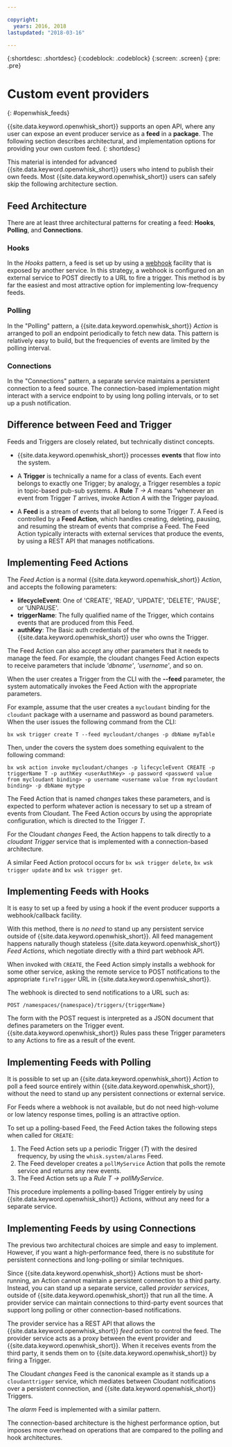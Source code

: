 ```yaml
---

copyright:
  years: 2016, 2018
lastupdated: "2018-03-16"

---
```


{:shortdesc: .shortdesc}
{:codeblock: .codeblock}
{:screen: .screen}
{:pre: .pre}

# Custom event providers
{: #openwhisk_feeds}

{{site.data.keyword.openwhisk_short}} supports an open API, where any user can expose an event producer service as a **feed** in a **package**. The following section describes architectural, and implementation options for providing your own custom feed.
{: shortdesc}

This material is intended for advanced {{site.data.keyword.openwhisk_short}} users who intend to publish their own feeds. Most {{site.data.keyword.openwhisk_short}} users can safely skip the following architecture section.

## Feed Architecture

There are at least three architectural patterns for creating a feed: **Hooks**, **Polling**, and **Connections**.

### Hooks
In the *Hooks* pattern, a feed is set up by using a [webhook](https://en.wikipedia.org/wiki/Webhook) facility that is exposed by another service.   In this strategy, a webhook is configured on an external service to POST directly to a URL to fire a trigger. This method is by far the easiest and most attractive option for implementing low-frequency feeds.

<!-- The github feed is implemented using webhooks.  Put a link here when we have the open repo ready -->

### Polling
In the "Polling" pattern, a {{site.data.keyword.openwhisk_short}} *Action* is arranged to poll an endpoint periodically to fetch new data. This pattern is relatively easy to build, but the frequencies of events are limited by the polling interval.

### Connections
In the "Connections"  pattern, a separate service maintains a persistent connection to a feed source. The connection-based implementation might interact with a service endpoint to by using long polling intervals, or to set up a push notification.

<!-- Our cloudant changes feed is connection based.  Put a link here to
an open repo -->

<!-- What is the foundation for the Message Hub feed? If it is "connections" then lets put a link here as well -->

## Difference between Feed and Trigger

Feeds and Triggers are closely related, but technically distinct concepts.   

- {{site.data.keyword.openwhisk_short}} processes **events** that flow into the system.

- A **Trigger** is technically a name for a class of events. Each event belongs to exactly one Trigger; by analogy, a Trigger resembles a *topic* in topic-based pub-sub systems. A **Rule** *T -> A* means "whenever an event from Trigger *T* arrives, invoke Action *A* with the Trigger payload.

- A **Feed** is a stream of events that all belong to some Trigger *T*. A Feed is controlled by a **Feed Action**, which handles creating, deleting, pausing, and resuming the stream of events that comprise a Feed. The Feed Action typically interacts with external services that produce the events, by using a REST API that manages notifications.

##  Implementing Feed Actions

The *Feed Action* is a normal {{site.data.keyword.openwhisk_short}} *Action*, and accepts the following parameters:
* **lifecycleEvent**: One of 'CREATE', 'READ', 'UPDATE', 'DELETE', 'PAUSE', or 'UNPAUSE'.
* **triggerName**: The fully qualified name of the Trigger, which contains events that are produced from this Feed.
* **authKey**: The Basic auth credentials of the {{site.data.keyword.openwhisk_short}} user who owns the Trigger.

The Feed Action can also accept any other parameters that it needs to manage the feed. For example, the cloudant changes Feed Action expects to receive parameters that include *'dbname'*, *'username'*, and so on.

When the user creates a Trigger from the CLI with the **--feed** parameter, the system automatically invokes the Feed Action with the appropriate parameters.

For example, assume that the user creates a `mycloudant` binding for the `cloudant` package with a username and password as bound parameters. When the user issues the following command from the CLI:

`bx wsk trigger create T --feed mycloudant/changes -p dbName myTable`

Then, under the covers the system does something equivalent to the following command:

`bx wsk action invoke mycloudant/changes -p lifecycleEvent CREATE -p triggerName T -p authKey <userAuthKey> -p password <password value from mycloudant binding> -p username <username value from mycloudant binding> -p dbName mytype`

The Feed Action that is named *changes* takes these parameters, and is expected to perform whatever action is necessary to set up a stream of events from Cloudant. The Feed Action occurs by using the appropriate configuration, which is directed to the Trigger *T*.    

For the Cloudant *changes* Feed, the Action happens to talk directly to a *cloudant Trigger* service that is implemented with a connection-based architecture.

A similar Feed Action protocol occurs for `bx wsk trigger delete`, `bx wsk trigger update` and `bx wsk trigger get`.    

## Implementing Feeds with Hooks

It is easy to set up a feed by using a hook if the event producer supports a webhook/callback facility.

With this method, there is _no need_ to stand up any persistent service outside of {{site.data.keyword.openwhisk_short}}. All feed management happens naturally though stateless {{site.data.keyword.openwhisk_short}} *Feed Actions*, which negotiate directly with a third part webhook API.

When invoked with `CREATE`, the Feed Action simply installs a webhook for some other service, asking the remote service to POST notifications to the appropriate `fireTrigger` URL in {{site.data.keyword.openwhisk_short}}.

The webhook is directed to send notifications to a URL such as:

`POST /namespaces/{namespace}/triggers/{triggerName}`

The form with the POST request is interpreted as a JSON document that defines parameters on the Trigger event. {{site.data.keyword.openwhisk_short}} Rules pass these Trigger parameters to any Actions to fire as a result of the event.

## Implementing Feeds with Polling

It is possible to set up an {{site.data.keyword.openwhisk_short}} *Action* to poll a feed source entirely within {{site.data.keyword.openwhisk_short}}, without the need to stand up any persistent connections or external service.

For Feeds where a webhook is not available, but do not need high-volume or low latency response times, polling is an attractive option.

To set up a polling-based Feed, the Feed Action takes the following steps when called for `CREATE`:

1. The Feed Action sets up a periodic Trigger (*T*) with the desired frequency, by using the `whisk.system/alarms` Feed.
2. The Feed developer creates a `pollMyService` Action that polls the remote service and returns any new events.
3. The Feed Action sets up a *Rule* *T -> pollMyService*.

This procedure implements a polling-based Trigger entirely by using {{site.data.keyword.openwhisk_short}} Actions, without any need for a separate service.

## Implementing Feeds by using Connections

The previous two architectural choices are simple and easy to implement. However, if you want a high-performance feed, there is no substitute for persistent connections and long-polling or similar techniques.

Since {{site.data.keyword.openwhisk_short}} Actions must be short-running, an Action cannot maintain a persistent connection to a third party. Instead, you can stand up a separate service, called *provider services*, outside of {{site.data.keyword.openwhisk_short}} that run all the time. A provider service can maintain connections to third-party event sources that support long polling or other connection-based notifications.

The provider service has a REST API that allows the {{site.data.keyword.openwhisk_short}} *feed action* to control the feed. The provider service acts as a proxy between the event provider and {{site.data.keyword.openwhisk_short}}. When it receives events from the third party, it sends them on to {{site.data.keyword.openwhisk_short}} by firing a Trigger.

The Cloudant *changes* Feed is the canonical example as it stands up a `cloudanttrigger` service, which mediates between Cloudant notifications over a persistent connection, and {{site.data.keyword.openwhisk_short}} Triggers.
<!-- TODO: add a reference to the open source implementation -->

The *alarm* Feed is implemented with a similar pattern.

The connection-based architecture is the highest performance option, but imposes more overhead on operations that are compared to the polling and hook architectures.   
